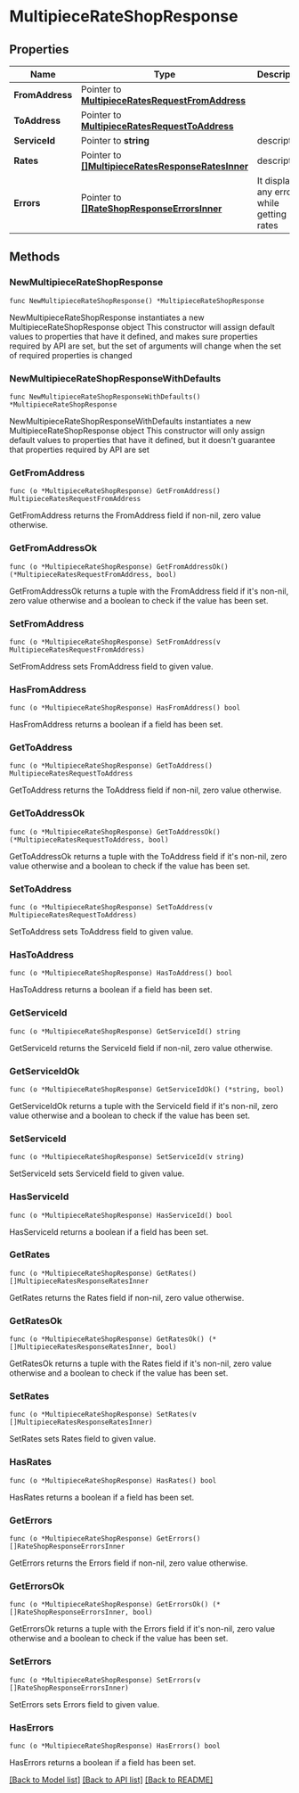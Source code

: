 # MultipieceRateShopResponse

## Properties

Name | Type | Description | Notes
------------ | ------------- | ------------- | -------------
**FromAddress** | Pointer to [**MultipieceRatesRequestFromAddress**](MultipieceRatesRequestFromAddress.md) |  | [optional] 
**ToAddress** | Pointer to [**MultipieceRatesRequestToAddress**](MultipieceRatesRequestToAddress.md) |  | [optional] 
**ServiceId** | Pointer to **string** | description | [optional] 
**Rates** | Pointer to [**[]MultipieceRatesResponseRatesInner**](MultipieceRatesResponseRatesInner.md) | description | [optional] 
**Errors** | Pointer to [**[]RateShopResponseErrorsInner**](RateShopResponseErrorsInner.md) | It display any error while getting rates | [optional] 

## Methods

### NewMultipieceRateShopResponse

`func NewMultipieceRateShopResponse() *MultipieceRateShopResponse`

NewMultipieceRateShopResponse instantiates a new MultipieceRateShopResponse object
This constructor will assign default values to properties that have it defined,
and makes sure properties required by API are set, but the set of arguments
will change when the set of required properties is changed

### NewMultipieceRateShopResponseWithDefaults

`func NewMultipieceRateShopResponseWithDefaults() *MultipieceRateShopResponse`

NewMultipieceRateShopResponseWithDefaults instantiates a new MultipieceRateShopResponse object
This constructor will only assign default values to properties that have it defined,
but it doesn't guarantee that properties required by API are set

### GetFromAddress

`func (o *MultipieceRateShopResponse) GetFromAddress() MultipieceRatesRequestFromAddress`

GetFromAddress returns the FromAddress field if non-nil, zero value otherwise.

### GetFromAddressOk

`func (o *MultipieceRateShopResponse) GetFromAddressOk() (*MultipieceRatesRequestFromAddress, bool)`

GetFromAddressOk returns a tuple with the FromAddress field if it's non-nil, zero value otherwise
and a boolean to check if the value has been set.

### SetFromAddress

`func (o *MultipieceRateShopResponse) SetFromAddress(v MultipieceRatesRequestFromAddress)`

SetFromAddress sets FromAddress field to given value.

### HasFromAddress

`func (o *MultipieceRateShopResponse) HasFromAddress() bool`

HasFromAddress returns a boolean if a field has been set.

### GetToAddress

`func (o *MultipieceRateShopResponse) GetToAddress() MultipieceRatesRequestToAddress`

GetToAddress returns the ToAddress field if non-nil, zero value otherwise.

### GetToAddressOk

`func (o *MultipieceRateShopResponse) GetToAddressOk() (*MultipieceRatesRequestToAddress, bool)`

GetToAddressOk returns a tuple with the ToAddress field if it's non-nil, zero value otherwise
and a boolean to check if the value has been set.

### SetToAddress

`func (o *MultipieceRateShopResponse) SetToAddress(v MultipieceRatesRequestToAddress)`

SetToAddress sets ToAddress field to given value.

### HasToAddress

`func (o *MultipieceRateShopResponse) HasToAddress() bool`

HasToAddress returns a boolean if a field has been set.

### GetServiceId

`func (o *MultipieceRateShopResponse) GetServiceId() string`

GetServiceId returns the ServiceId field if non-nil, zero value otherwise.

### GetServiceIdOk

`func (o *MultipieceRateShopResponse) GetServiceIdOk() (*string, bool)`

GetServiceIdOk returns a tuple with the ServiceId field if it's non-nil, zero value otherwise
and a boolean to check if the value has been set.

### SetServiceId

`func (o *MultipieceRateShopResponse) SetServiceId(v string)`

SetServiceId sets ServiceId field to given value.

### HasServiceId

`func (o *MultipieceRateShopResponse) HasServiceId() bool`

HasServiceId returns a boolean if a field has been set.

### GetRates

`func (o *MultipieceRateShopResponse) GetRates() []MultipieceRatesResponseRatesInner`

GetRates returns the Rates field if non-nil, zero value otherwise.

### GetRatesOk

`func (o *MultipieceRateShopResponse) GetRatesOk() (*[]MultipieceRatesResponseRatesInner, bool)`

GetRatesOk returns a tuple with the Rates field if it's non-nil, zero value otherwise
and a boolean to check if the value has been set.

### SetRates

`func (o *MultipieceRateShopResponse) SetRates(v []MultipieceRatesResponseRatesInner)`

SetRates sets Rates field to given value.

### HasRates

`func (o *MultipieceRateShopResponse) HasRates() bool`

HasRates returns a boolean if a field has been set.

### GetErrors

`func (o *MultipieceRateShopResponse) GetErrors() []RateShopResponseErrorsInner`

GetErrors returns the Errors field if non-nil, zero value otherwise.

### GetErrorsOk

`func (o *MultipieceRateShopResponse) GetErrorsOk() (*[]RateShopResponseErrorsInner, bool)`

GetErrorsOk returns a tuple with the Errors field if it's non-nil, zero value otherwise
and a boolean to check if the value has been set.

### SetErrors

`func (o *MultipieceRateShopResponse) SetErrors(v []RateShopResponseErrorsInner)`

SetErrors sets Errors field to given value.

### HasErrors

`func (o *MultipieceRateShopResponse) HasErrors() bool`

HasErrors returns a boolean if a field has been set.


[[Back to Model list]](../README.md#documentation-for-models) [[Back to API list]](../README.md#documentation-for-api-endpoints) [[Back to README]](../README.md)


